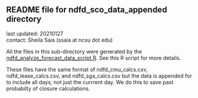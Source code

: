 ## README file for ndfd_sco_data_appended directory ##

last updated: 20210127<br/>
contact: Sheila Saia (ssaia at ncsu dot edu)

All the files in this sub-directory were generated by the [ndfd_analyze_forecast_data_script.R](https://github.ncsu.edu/biosystemsanalyticslab/shellcast/blob/master/analysis/ndfd_analyze_forecast_data_script.R). See this R script for more details.

These files have the same format of ndfd_cmu_calcs.csv, ndfd_lease_calcs.csv, and ndfd_sga_calcs.csv but the data is appended for to include all days, not just the currrent day. We do this to save past probabilty of closure calculations.
